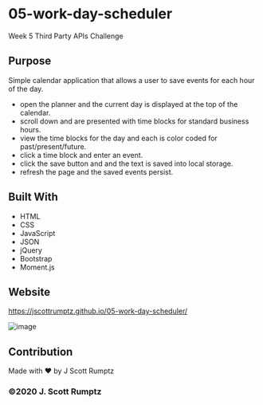 # 05-work-day-scheduler
 Week 5 Third Party APIs Challenge

## Purpose
Simple calendar application that allows a user to save events for each hour of the day.
- open the planner and the current day is displayed at the top of the calendar.
- scroll down and are presented with time blocks for standard business hours.
- view the time blocks for the day and each is color coded for past/present/future.
- click a time block and enter an event.
- click the save button and and the text is saved into local storage.
- refresh the page and the saved events persist.

## Built With
* HTML
* CSS
* JavaScript
* JSON
* jQuery
* Bootstrap
* Moment.js

## Website
https://jscottrumptz.github.io/05-work-day-scheduler/

![image](https://user-images.githubusercontent.com/74981245/104484203-9ba60d80-558e-11eb-9893-4489231f7ab5.png)

## Contribution
Made with ❤️ by J Scott Rumptz

### ©️2020 J. Scott Rumptz 